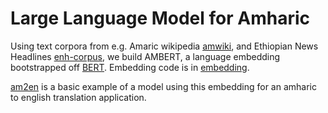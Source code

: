 # Large Language Model for Amharic

Using text corpora from e.g. Amaric wikipedia [amwiki](amwiki), and
Ethiopian News Headlines [enh-corpus](enh-corpus), we build AMBERT, a language
embedding bootstrapped off
[BERT](https://github.com/google-research/bert). Embedding code is in
[embedding](embedding).

[am2en](models/am2en.py) is a basic example of a model using this
embedding for an amharic to english translation application.


